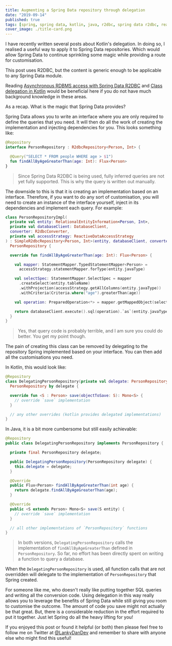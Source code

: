 ```yaml
---
title: Augmenting a Spring Data repository through delegation
date: "2019-09-14"
published: true
tags: [spring, spring data, kotlin, java, r2dbc, spring data r2dbc, reactive, reactive streams, spring boot]
cover_image: ./title-card.png
---
```


I have recently written several posts about Kotlin's delegation. In doing so, I realised a useful way to apply it to Spring Data repositories. Which would allow Spring Data to continue sprinkling some magic while providing a route for customisation.

This post uses R2DBC, but the content is generic enough to be applicable to any Spring Data module.

Reading [Asynchronous RDBMS access with Spring Data R2DBC](https://lankydan.dev/2019/02/16/asynchronous-rdbms-access-with-spring-data-r2dbc) and [Class delegation in Kotlin](https://lankydan.dev/class-delegation-in-kotlin) would be beneficial here if you do not have much background knowledge in these areas.

As a recap. What is the magic that Spring Data provides?

Spring Data allows you to write an interface where you are only required to define the queries that you need. It will then do all the work of creating the implementation and injecting dependencies for you. This looks something like:

```kotlin
@Repository
interface PersonRepository : R2dbcRepository<Person, Int> {

  @Query("SELECT * FROM people WHERE age > $1")
  fun findAllByAgeGreaterThan(age: Int): Flux<Person>
}
```

> Since Spring Data R2DBC is being used, fully inferred queries are not yet fully supported. This is why the query is written out manually.

The downside to this is that it is creating an implementation based on an interface. Therefore, if you want to do any sort of customisation, you will need to create an instance of the interface yourself, inject in its dependencies and implement each query. For example:

```kotlin
class PersonRepositoryImpl(
  private val entity: RelationalEntityInformation<Person, Int>,
  private val databaseClient: DatabaseClient,
  converter: R2dbcConverter,
  private val accessStrategy: ReactiveDataAccessStrategy
) : SimpleR2dbcRepository<Person, Int>(entity, databaseClient, converter, accessStrategy),
  PersonRepository {

  override fun findAllByAgeGreaterThan(age: Int): Flux<Person> {

    val mapper: StatementMapper.TypedStatementMapper<Person> =
      accessStrategy.statementMapper.forType(entity.javaType)

    val selectSpec: StatementMapper.SelectSpec = mapper
      .createSelect(entity.tableName)
      .withProjection(accessStrategy.getAllColumns(entity.javaType))
      .withCriteria(Criteria.where("age").greaterThan(age))

    val operation: PreparedOperation<*> = mapper.getMappedObject(selectSpec)

    return databaseClient.execute().sql(operation).`as`(entity.javaType).fetch().all()
  }
}
```

> Yes, that query code is probably terrible, and I am sure you could do better. You get my point though.

The pain of creating this class can be removed by delegating to the repository Spring implemented based on your interface. You can then add all the customisations you need.

In Kotlin, this would look like:

```kotlin
@Repository
class DelegatingPersonRepository(private val delegate: PersonRepository) :
  PersonRepository by delegate {

  override fun <S : Person> save(objectToSave: S): Mono<S> {
    // override `save` implementation
  }

  // any other overrides (kotlin provides delegated implementations)
}
```

In Java, it is a bit more cumbersome but still easily achievable:

```java
@Repository
public class DelegatingPersonRepository implements PersonRepository {

  private final PersonRepository delegate;

  public DelegatingPersonRepository(PersonRepository delegate) {
    this.delegate = delegate;
  }

  @Override
  public Flux<Person> findAllByAgeGreaterThan(int age) {
    return delegate.findAllByAgeGreaterThan(age);
  }

  @Override
  public <S extends Person> Mono<S> save(S entity) {
    // override `save` implementation
  }

  // all other implementations of `PersonRepository` functions
}
```

> In both versions, `DelegatingPersonRepository` calls the implementation of `findAllByAgeGreaterThan` defined in `PersonRepository`. So far, no effort has been directly spent on writing a function to query a database.

When the `DelegatingPersonRepository` is used, all function calls that are not overridden will delegate to the implementation of `PersonRepository` that Spring created.

For someone like me, who doesn't really like putting together SQL queries and writing all the conversion code. Using delegation in this way really allows you to leverage the benefits of Spring Data while still giving you room to customise the outcome. The amount of code you save might not actually be that great. But, there is a considerable reduction in the effort required to put it together. Just let Spring do all the heavy lifting for you!

If you enjoyed this post or found it helpful (or both) then please feel free to follow me on Twitter at [@LankyDanDev](https://twitter.com/LankyDanDev) and remember to share with anyone else who might find this useful!
